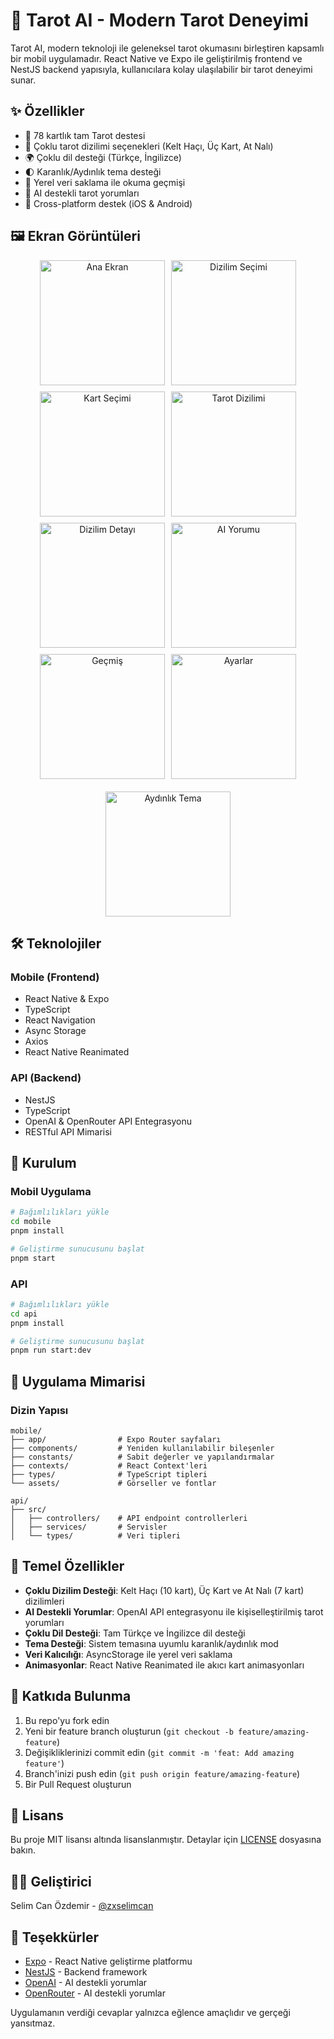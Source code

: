 # 🔮 Tarot AI - Modern Tarot Deneyimi

Tarot AI, modern teknoloji ile geleneksel tarot okumasını birleştiren kapsamlı bir mobil uygulamadır. React Native ve Expo ile geliştirilmiş frontend ve NestJS backend yapısıyla, kullanıcılara kolay ulaşılabilir bir tarot deneyimi sunar.

## ✨ Özellikler

- 🎴 78 kartlık tam Tarot destesi
- 🔄 Çoklu tarot dizilimi seçenekleri (Kelt Haçı, Üç Kart, At Nalı)
- 🌍 Çoklu dil desteği (Türkçe, İngilizce)
- 🌓 Karanlık/Aydınlık tema desteği
- 💾 Yerel veri saklama ile okuma geçmişi
- 🤖 AI destekli tarot yorumları
- 📱 Cross-platform destek (iOS & Android)

## 🖼️ Ekran Görüntüleri

<div align="center">
  <div style="display: flex; flex-wrap: wrap; gap: 10px; justify-content: center;">
    <img src="screenshots/home.png" width="200" alt="Ana Ekran"/>
    <img src="screenshots/home-select.png" width="200" alt="Dizilim Seçimi"/>
    <img src="screenshots/pick-cards.png" width="200" alt="Kart Seçimi"/>
    <img src="screenshots/spread.png" width="200" alt="Tarot Dizilimi"/>
    <img src="screenshots/spread-bottom.png" width="200" alt="Dizilim Detayı"/>
    <img src="screenshots/spread-ai-reading.png" width="200" alt="AI Yorumu"/>
    <img src="screenshots/history.png" width="200" alt="Geçmiş"/>
    <img src="screenshots/settings.png" width="200" alt="Ayarlar"/>
  </div>
  
  <div style="margin-top: 20px;">
    <img src="screenshots/light-mode.png" width="200" alt="Aydınlık Tema"/>
  </div>
</div>

## 🛠️ Teknolojiler

### Mobile (Frontend)

- React Native & Expo
- TypeScript
- React Navigation
- Async Storage
- Axios
- React Native Reanimated

### API (Backend)

- NestJS
- TypeScript
- OpenAI & OpenRouter API Entegrasyonu
- RESTful API Mimarisi

## 🚀 Kurulum

### Mobil Uygulama

```bash
# Bağımlılıkları yükle
cd mobile
pnpm install

# Geliştirme sunucusunu başlat
pnpm start
```

### API

```bash
# Bağımlılıkları yükle
cd api
pnpm install

# Geliştirme sunucusunu başlat
pnpm run start:dev
```

## 📱 Uygulama Mimarisi

### Dizin Yapısı

```
mobile/
├── app/                # Expo Router sayfaları
├── components/         # Yeniden kullanılabilir bileşenler
├── constants/          # Sabit değerler ve yapılandırmalar
├── contexts/           # React Context'leri
├── types/              # TypeScript tipleri
└── assets/             # Görseller ve fontlar

api/
├── src/
│   ├── controllers/    # API endpoint controllerleri
│   ├── services/       # Servisler
│   └── types/          # Veri tipleri
```

## 🎯 Temel Özellikler

- **Çoklu Dizilim Desteği**: Kelt Haçı (10 kart), Üç Kart ve At Nalı (7 kart) dizilimleri
- **AI Destekli Yorumlar**: OpenAI API entegrasyonu ile kişiselleştirilmiş tarot yorumları
- **Çoklu Dil Desteği**: Tam Türkçe ve İngilizce dil desteği
- **Tema Desteği**: Sistem temasına uyumlu karanlık/aydınlık mod
- **Veri Kalıcılığı**: AsyncStorage ile yerel veri saklama
- **Animasyonlar**: React Native Reanimated ile akıcı kart animasyonları

## 🤝 Katkıda Bulunma

1. Bu repo'yu fork edin
2. Yeni bir feature branch oluşturun (`git checkout -b feature/amazing-feature`)
3. Değişikliklerinizi commit edin (`git commit -m 'feat: Add amazing feature'`)
4. Branch'inizi push edin (`git push origin feature/amazing-feature`)
5. Bir Pull Request oluşturun

## 📄 Lisans

Bu proje MIT lisansı altında lisanslanmıştır. Detaylar için [LICENSE](LICENSE) dosyasına bakın.

## 👨‍💻 Geliştirici

Selim Can Özdemir - [@zxselimcan](https://github.com/zxselimcan)

## 🙏 Teşekkürler

- [Expo](https://expo.dev) - React Native geliştirme platformu
- [NestJS](https://nestjs.com) - Backend framework
- [OpenAI](https://openai.com) - AI destekli yorumlar
- [OpenRouter](https://openrouter.ai) - AI destekli yorumlar

Uygulamanın verdiği cevaplar yalnızca eğlence amaçlıdır ve gerçeği yansıtmaz.
